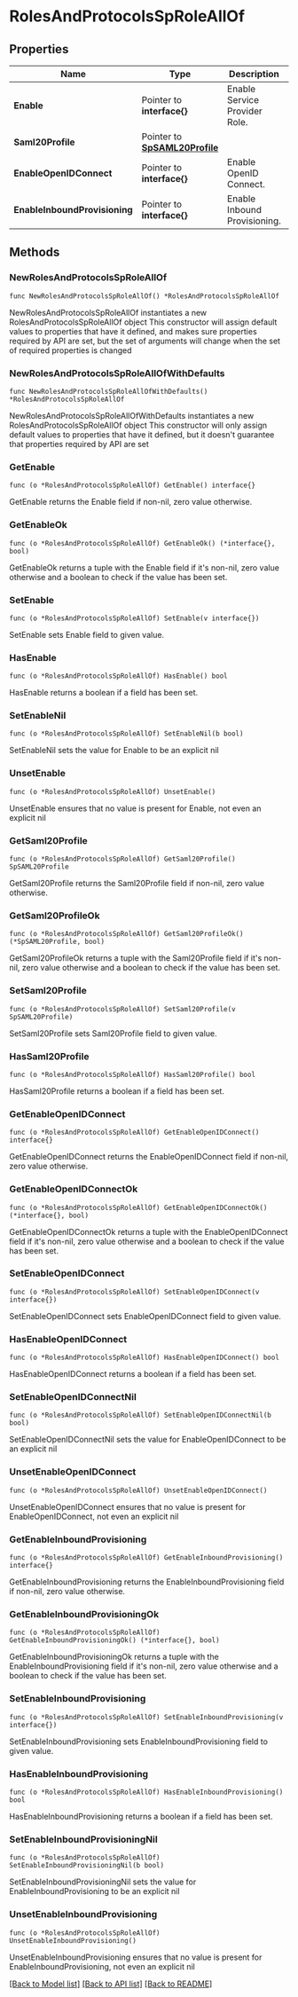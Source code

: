 # RolesAndProtocolsSpRoleAllOf

## Properties

Name | Type | Description | Notes
------------ | ------------- | ------------- | -------------
**Enable** | Pointer to **interface{}** | Enable Service Provider Role. | [optional] 
**Saml20Profile** | Pointer to [**SpSAML20Profile**](SpSAML20Profile.md) |  | [optional] 
**EnableOpenIDConnect** | Pointer to **interface{}** | Enable OpenID Connect. | [optional] 
**EnableInboundProvisioning** | Pointer to **interface{}** | Enable Inbound Provisioning. | [optional] 

## Methods

### NewRolesAndProtocolsSpRoleAllOf

`func NewRolesAndProtocolsSpRoleAllOf() *RolesAndProtocolsSpRoleAllOf`

NewRolesAndProtocolsSpRoleAllOf instantiates a new RolesAndProtocolsSpRoleAllOf object
This constructor will assign default values to properties that have it defined,
and makes sure properties required by API are set, but the set of arguments
will change when the set of required properties is changed

### NewRolesAndProtocolsSpRoleAllOfWithDefaults

`func NewRolesAndProtocolsSpRoleAllOfWithDefaults() *RolesAndProtocolsSpRoleAllOf`

NewRolesAndProtocolsSpRoleAllOfWithDefaults instantiates a new RolesAndProtocolsSpRoleAllOf object
This constructor will only assign default values to properties that have it defined,
but it doesn't guarantee that properties required by API are set

### GetEnable

`func (o *RolesAndProtocolsSpRoleAllOf) GetEnable() interface{}`

GetEnable returns the Enable field if non-nil, zero value otherwise.

### GetEnableOk

`func (o *RolesAndProtocolsSpRoleAllOf) GetEnableOk() (*interface{}, bool)`

GetEnableOk returns a tuple with the Enable field if it's non-nil, zero value otherwise
and a boolean to check if the value has been set.

### SetEnable

`func (o *RolesAndProtocolsSpRoleAllOf) SetEnable(v interface{})`

SetEnable sets Enable field to given value.

### HasEnable

`func (o *RolesAndProtocolsSpRoleAllOf) HasEnable() bool`

HasEnable returns a boolean if a field has been set.

### SetEnableNil

`func (o *RolesAndProtocolsSpRoleAllOf) SetEnableNil(b bool)`

 SetEnableNil sets the value for Enable to be an explicit nil

### UnsetEnable
`func (o *RolesAndProtocolsSpRoleAllOf) UnsetEnable()`

UnsetEnable ensures that no value is present for Enable, not even an explicit nil
### GetSaml20Profile

`func (o *RolesAndProtocolsSpRoleAllOf) GetSaml20Profile() SpSAML20Profile`

GetSaml20Profile returns the Saml20Profile field if non-nil, zero value otherwise.

### GetSaml20ProfileOk

`func (o *RolesAndProtocolsSpRoleAllOf) GetSaml20ProfileOk() (*SpSAML20Profile, bool)`

GetSaml20ProfileOk returns a tuple with the Saml20Profile field if it's non-nil, zero value otherwise
and a boolean to check if the value has been set.

### SetSaml20Profile

`func (o *RolesAndProtocolsSpRoleAllOf) SetSaml20Profile(v SpSAML20Profile)`

SetSaml20Profile sets Saml20Profile field to given value.

### HasSaml20Profile

`func (o *RolesAndProtocolsSpRoleAllOf) HasSaml20Profile() bool`

HasSaml20Profile returns a boolean if a field has been set.

### GetEnableOpenIDConnect

`func (o *RolesAndProtocolsSpRoleAllOf) GetEnableOpenIDConnect() interface{}`

GetEnableOpenIDConnect returns the EnableOpenIDConnect field if non-nil, zero value otherwise.

### GetEnableOpenIDConnectOk

`func (o *RolesAndProtocolsSpRoleAllOf) GetEnableOpenIDConnectOk() (*interface{}, bool)`

GetEnableOpenIDConnectOk returns a tuple with the EnableOpenIDConnect field if it's non-nil, zero value otherwise
and a boolean to check if the value has been set.

### SetEnableOpenIDConnect

`func (o *RolesAndProtocolsSpRoleAllOf) SetEnableOpenIDConnect(v interface{})`

SetEnableOpenIDConnect sets EnableOpenIDConnect field to given value.

### HasEnableOpenIDConnect

`func (o *RolesAndProtocolsSpRoleAllOf) HasEnableOpenIDConnect() bool`

HasEnableOpenIDConnect returns a boolean if a field has been set.

### SetEnableOpenIDConnectNil

`func (o *RolesAndProtocolsSpRoleAllOf) SetEnableOpenIDConnectNil(b bool)`

 SetEnableOpenIDConnectNil sets the value for EnableOpenIDConnect to be an explicit nil

### UnsetEnableOpenIDConnect
`func (o *RolesAndProtocolsSpRoleAllOf) UnsetEnableOpenIDConnect()`

UnsetEnableOpenIDConnect ensures that no value is present for EnableOpenIDConnect, not even an explicit nil
### GetEnableInboundProvisioning

`func (o *RolesAndProtocolsSpRoleAllOf) GetEnableInboundProvisioning() interface{}`

GetEnableInboundProvisioning returns the EnableInboundProvisioning field if non-nil, zero value otherwise.

### GetEnableInboundProvisioningOk

`func (o *RolesAndProtocolsSpRoleAllOf) GetEnableInboundProvisioningOk() (*interface{}, bool)`

GetEnableInboundProvisioningOk returns a tuple with the EnableInboundProvisioning field if it's non-nil, zero value otherwise
and a boolean to check if the value has been set.

### SetEnableInboundProvisioning

`func (o *RolesAndProtocolsSpRoleAllOf) SetEnableInboundProvisioning(v interface{})`

SetEnableInboundProvisioning sets EnableInboundProvisioning field to given value.

### HasEnableInboundProvisioning

`func (o *RolesAndProtocolsSpRoleAllOf) HasEnableInboundProvisioning() bool`

HasEnableInboundProvisioning returns a boolean if a field has been set.

### SetEnableInboundProvisioningNil

`func (o *RolesAndProtocolsSpRoleAllOf) SetEnableInboundProvisioningNil(b bool)`

 SetEnableInboundProvisioningNil sets the value for EnableInboundProvisioning to be an explicit nil

### UnsetEnableInboundProvisioning
`func (o *RolesAndProtocolsSpRoleAllOf) UnsetEnableInboundProvisioning()`

UnsetEnableInboundProvisioning ensures that no value is present for EnableInboundProvisioning, not even an explicit nil

[[Back to Model list]](../README.md#documentation-for-models) [[Back to API list]](../README.md#documentation-for-api-endpoints) [[Back to README]](../README.md)


